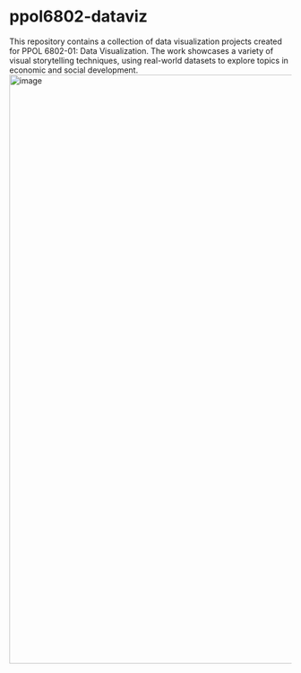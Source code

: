 # ppol6802-dataviz
This repository contains a collection of data visualization projects created for PPOL 6802-01: Data Visualization. The work showcases a variety of visual storytelling techniques, using real-world datasets to explore topics in economic and social development.
<img width="1050" alt="image" src="https://github.com/user-attachments/assets/0ce5c031-1191-4baf-b5f4-66f7df47d4d2" />

